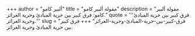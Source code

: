 +++
author = "ألبير كامو"
title = "مقولة ألبير كامو"
description = "مقولة ألبير كامو: فرق كبير بين حرية المبادئ وحرية الغرائز."
quote = '''فرق كبير بين حرية المبادئ وحرية الغرائز.''' 
slug = "فرق-كبير-بين-حرية-المبادئ-وحرية-الغرائز"
+++
فرق كبير بين حرية المبادئ وحرية الغرائز.
